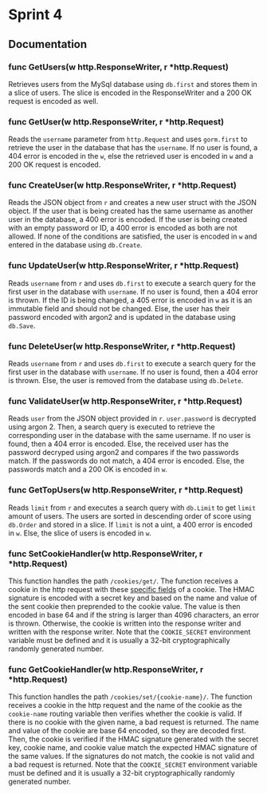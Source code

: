 # Sprint 4

## Documentation

### func GetUsers(w http.ResponseWriter, r *http.Request)

Retrieves users from the MySql database using `db.first` and stores them in a slice of users. The slice is encoded in the ResponseWriter and a 200 OK request is encoded as well.

### func GetUser(w http.ResponseWriter, r *http.Request)

Reads the `username` parameter from `http.Request` and uses `gorm.first` to retrieve the user in the database that has the `username`. If no user is found, a 404 error is encoded in the `w`, else the retrieved user is encoded in `w` and a 200 OK request is encoded.

### func CreateUser(w http.ResponseWriter, r *http.Request)

Reads the JSON object from `r` and creates a new user struct with the JSON object. If the user that is being created has the same username as another user in the database, a 400 error is encoded. If the user is being created with an empty password or ID, a 400 error is encoded as both are not allowed. If none of the conditions are satisfied, the user is encoded in `w` and entered in the database using `db.Create`.

### func UpdateUser(w http.ResponseWriter, r *http.Request)

Reads `username` from `r` and uses `db.first` to execute a search query for the first user in the database with `username`. If no user is found, then a 404 error is thrown. If the ID is being changed, a 405 error is encoded in `w` as it is an immutable field and should not be changed. Else, the user has their password encoded with argon2 and is updated in the database using `db.Save`.

### func DeleteUser(w http.ResponseWriter, r *http.Request)

Reads `username` from `r` and uses `db.first` to execute a search query for the first user in the database with `username`. If no user is found, then a 404 error is thrown. Else, the user is removed from the database using `db.Delete`.

### func ValidateUser(w http.ResponseWriter, r *http.Request)

Reads `user` from the JSON object provided in `r`.  `user.password` is decrypted using argon 2. Then, a search query is executed to retrieve the corresponding user in the database with the same username. If no user is found, then a 404 error is encoded. Else, the received user has the password decryped using argon2 and compares if the two passwords match. If the passwords do not match, a 404 error is encoded. Else, the passwords match and a 200 OK is encoded in `w`.

### func GetTopUsers(w http.ResponseWriter, r *http.Request)

Reads `limit` from `r` and executes a search query with `db.Limit` to get `limit` amount of users. The users are sorted in descending order of score using `db.Order` and stored in a slice. If `limit` is not a uint, a 400 error is encoded in `w`. Else, the slice of users is encoded in `w`.

### func SetCookieHandler(w http.ResponseWriter, r *http.Request)

This function handles the path `/cookies/get/`. The function receives a cookie in the http request with these [specific fields](https://go.dev/src/net/http/cookie.go) of a cookie. The HMAC signature is encoded with a secret key and based on the name and value of the sent cookie then preprended to the cookie value. The value is then encoded in base 64 and if the string is larger than 4096 characters, an error is thrown. Otherwise, the cookie is written into the response writer and written with the response writer. Note that the `COOKIE_SECRET` environment variable must be defined and it is usually a 32-bit cryptographically randomly generated number.

### func GetCookieHandler(w http.ResponseWriter, r *http.Request)

This function handles the path `/cookies/set/{cookie-name}/`. The function receives a cookie in the http request and the name of the cookie as the `cookie-name` routing variable then verifies whether the cookie is valid. If there is no cookie with the given name, a bad request is returned. The name and value of the cookie are base 64 encoded, so they are decoded first. Then, the cookie is verified if the HMAC signature generated with the secret key, cookie name, and cookie value match the expected HMAC signature of the same values. If the signatures do not match, the cookie is not valid and a bad request is returned. Note that the `COOKIE_SECRET` environment variable must be defined and it is usually a 32-bit cryptographically randomly generated number.
